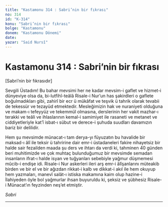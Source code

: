 ```yaml
---
title: "Kastamonu 314 : Sabri’nin bir fıkrası"
no: 314
id: "K-314"
konu: "Sabri’nin bir fıkrası"
bolge: "Kastamonu"
donem: "Kastamonu Dönemi"
date: 
yazar: "Said Nursî"
---
```


# Kastamonu 314 : Sabri’nin bir fıkrası

<p class="takdim">[Sabri’nin bir fıkrasıdır]</p>

Sevgili Üstadım! Bu bahar mevsimi her ne kadar mevsim-i gaflet ve hizmet-i dünyeviye olsa da, bi-lutfihî-teâlâ Risale-i Nur’un has şakirdleri o gaflete boğulmadıkları gibi, zahirî bir ecr ü mükâfat ve teşvik ü tahrik olarak tevabii de tekessür ve tezayüd etmektedir. Mesleğimizin hak ve nuraniyeti olduğuna ve makam-ı tefeyyüz ve tekemmül olmasına, derslerinin her vakit mazhar-ı terakki ve teâli ve ihlaslarının kemal-i samimiyet ile rasaneti ve metanet ve ciddiyetleriyle kat’î isbat-ı sübut ve derece-i şuhuda suudları davamızın bariz bir delilidir.

Hem şu mevsimde münacat-ı tam derya-yı füyuzatın bu havalide bir maksad-ı âlî ile teksir ü tahririne dair emr-i üstadaneleri fakire nihayetsiz bir halde sair fezailden maada şu ders ve ihtarı da verdi ki, tahminen 40 günden beri muhitimizde ve çok muhtaç bulunduğumuz bir mevsimde semadan insanların ifrat-ı halde isyan ve tuğyanları sebebiyle yağmur düşmemesi mûcib-i endişe idi. Risale-i Nur askerleri ileri arş emr-i âlîşanlarını müteakib birden ve bir el ve bir ağızdan rikkat-i kalb ve dikkat-i akıl ile hem okuyup hem yazmaları, manevî salât-ı istiska makamına kaim olup hazine-i İlahiyeden öyle bol yağmurlar ihsan buyuruldu ki, şeksiz ve şübhesiz Risale-i Münacat’ın feyzinden neş’et etmiştir.

*Sabri*

***

